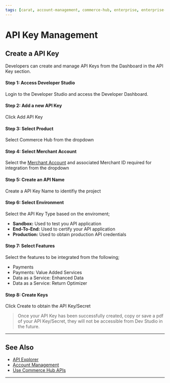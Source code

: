 ```yaml
---
tags: [carat, account-management, commerce-hub, enterprise, enterprise-portal, key-management, certification]
---
```


# API Key Management

## Create a API Key

Developers can create and manage API Keys from the Dashboard in the API Key section.

#### Step 1: Access Developer Studio

Login to the Developer Studio and access the Developer Dashboard. 

#### Step 2: Add a new API Key

Click Add API Key

#### Step 3: Select Product

Select Commerce Hub from the dropdown

#### Step 4: Select Merchant Account

Select the [Merchant Account](?path=docs/Resources/Guides/Dev-Studio/Account-Management.md) and associated Merchant ID required for integration from the dropdown

#### Step 5: Create an API Name

Create a API Key Name to identifiy the project

#### Step 6: Select Environment

Select the API Key Type based on the enviroment;

- **Sandbox:** Used to test you API application
- **End-To-End:** Used to certify your API application
- **Production:** Used to obtain production API credentials

#### Step 7: Select Features

Select the features to be integrated from the following;

- Payments
- Payments: Value Added Services
- Data as a Service: Enhanced Data
- Data as a Service: Return Optimizer

#### Step 8: Create Keys

Click Create to obtain the API Key/Secret

<!-- theme: warning -->
> Once your API Key has been successfully created, copy or save a pdf of your API Key/Secret, they will not be accessible from Dev Studio in the future.

---

## See Also

- [API Explorer](../api/?type=post&path=/payments/v1/charges)
- [Account Management](?path=docs/Resources/Guides/Dev-Studio/Account-Management.md)
- [Use Commerce Hub APIs](?path=docs/Resources/API-Documents/Use-Our-APIs.md)

<!---
- [Transaction Verification](?path=docs/Resources/Guides/Dev-Studio/Transaction-Verification.md)
- [Certification](?path=docs/Resources/Guides/Dev-Studio/Certification.md)
-->

---
